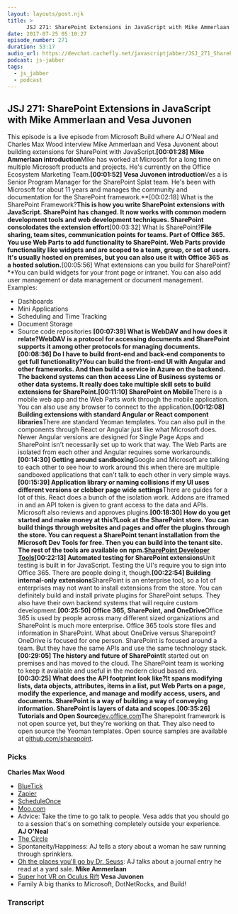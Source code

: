 ```yaml
---
layout: layouts/post.njk
title: >
      JSJ 271: SharePoint Extensions in JavaScript with Mike Ammerlaan and Vesa Juvonen
date: 2017-07-25 05:10:27
episode_number: 271
duration: 53:17
audio_url: https://devchat.cachefly.net/javascriptjabber/JSJ_271_SharePoint_Extensions_in_JavaScript_with_Mike_Ammerlaan_and_Vesa_Juvonen.mp3
podcast: js-jabber
tags: 
  - js_jabber
  - podcast
---
```


## JSJ 271: SharePoint Extensions in JavaScript with Mike Ammerlaan and Vesa Juvonen
This episode is a live episode from Microsoft Build where AJ O'Neal and Charles Max Wood interview Mike Ammerlaan and Vesa Juvonent about building extensions for SharePoint with JavaScript.**[00:01:28] Mike Ammerlaan introduction**Mike has worked at Microsoft for a long time on multiple Microsoft products and projects. He's currently on the Office Ecosystem Marketing Team.**[00:01:52] Vesa Juvonen introduction**Ves a is Senior Program Manager for the SharePoint Splat team. He's been with Microsoft for about 11 years and manages the community and documentation for the SharePoint framework.**[00:02:18] What is the SharePoint Framework?**This is how you write SharePoint extensions with JavaScript. SharePoint has changed. It now works with common modern development tools and web development techniques. SharePoint consolodates the extension effort**[00:03:32] What is SharePoint?**File sharing, team sites, communication points for teams. Part of Office 365. You use Web Parts to add functionality to SharePoint. Web Parts provide functionality like widgets and are scoped to a team, group, or set of users. It's usually hosted on premises, but you can also use it with Office 365 as a hosted solution.**[00:05:56] What extensions can you build for SharePoint?**You can build widgets for your front page or intranet. You can also add user management or data management or document management. Examples:
- Dashboards
- Mini Applications
- Scheduling and Time Tracking
- Document Storage
- Source code repositories
**[00:07:39] What is WebDAV and how does it relate?**WebDAV is a protocol for accessing documents and SharePoint supports it among other protocols for managing documents.**[00:08:36] Do I have to build front-end and back-end components to get full functionality?**You can build the front-end UI with Angular and other frameworks. And then build a service in Azure on the backend. The backend systems can then access Line of Business systems or other data systems. It really does take multiple skill sets to build extensions for SharePoint.**[00:11:10] SharePoint on Mobile**There is a mobile web app and the Web Parts work through the mobile application. You can also use any browser to connect to the application.**[00:12:08] Building extensions with standard Angular or React component libraries**There are standard Yeoman templates. You can also pull in the components through React or Angular just like what Microsoft does. Newer Angular versions are designed for Single Page Apps and SharePoint isn't necessarily set up to work that way. The Web Parts are isolated from each other and Angular requires some workarounds.**[00:14:30] Getting around sandboxing**Google and Microsoft are talking to each other to see how to work around this when there are multiple sandboxed applications that can't talk to each other in very simple ways.**[00:15:39] Application library or naming collisions if my UI uses different versions or clobber page wide settings**There are guides for a lot of this. React does a bunch of the isolation work. Addons are iframed in and an API token is given to grant access to the data and APIs. Microsoft also reviews and approves plugins.**[00:18:30] How do you get started and make money at this?**Look at the SharePoint store. You can build things through websites and pages and offer the plugins through the store. You can request a SharePoint tenant installation from the Microsoft Dev Tools for free. Then you can build into the tenant site. The rest of the tools are available on npm.[SharePoint Developer Tools](http://dev.office.com/sharepoint)**[00:22:13] Automated testing for SharePoint extensions**Unit testing is built in for JavaScript. Testing the UI's require you to sign into Office 365. There are people doing it, though.**[00:22:54] Building internal-only extensions**SharePoint is an enterprise tool, so a lot of enterprises may not want to install extensions from the store. You can definitely build and install private plugins for SharePoint setups. They also have their own backend systems that will require custom development.**[00:25:50] Office 365, SharePoint, and OneDrive**Office 365 is used by people across many different sized organizations and SharePoint is much more enterprise. Office 365 tools store files and information in SharePoint. What about OneDrive versus Sharepoint? OneDrive is focused for one person. SharePoint is focused around a team. But they have the same APIs and use the same technology stack.**[00:29:05] The history and future of SharePoint**It started out on premises and has moved to the cloud. The SharePoint team is working to keep it available and useful in the modern cloud based era.**[00:30:25] What does the API footprint look like?**It spans modifying lists, data objects, attributes, items in a list, put Web Parts on a page, modify the experience, and manage and modify access, users, and documents. SharePoint is a way of building a way of conveying information. SharePoint is layers of data and scopes.**[00:35:26] Tutorials and Open Source**[dev.office.com](http://dev.office.com)The Sharepoint framework is not open source yet, but they're working on that. They also need to open source the Yeoman templates. Open source samples are available at [github.com/sharepoint](http://github.com/sharepoint).
### **Picks**
 **Charles Max Wood**
- [BlueTick](http://bluetick.io)
- [Zapier](http://zapier.com)
- [ScheduleOnce](http://scheduleonce.com)
- [Moo.com](http://moo.com)
- Advice: Take the time to go talk to people. Vesa adds that you should go to a session that's on something completely outside your experience.
**AJ O'Neal**
- [The Circle](http://www.imdb.com/title/tt4287320/)
- Spontaneity/Happiness: AJ tells a story about a woman he saw running through sprinklers.
- [Oh the places you'll go by Dr. Seuss](http://amzn.to/2u5Icq7): AJ talks about a journal entry he read at a yard sale.
**Mike Ammerlaan**
- [Super hot VR on Oculus Rift](http://store.steampowered.com/app/617830/SUPERHOT_VR/)
**Vesa Juvonen**
- Family
A big thanks to Microsoft, DotNetRocks, and Build!

### Transcript


